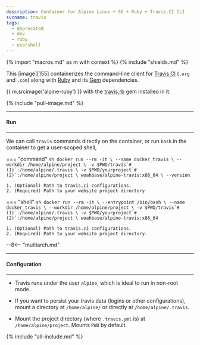 ```yaml
---
description: Container for Alpine Linux + S6 + Ruby + Travis.CI CLI
svcname: travis
tags:
  - deprecated
  - dev
  - ruby
  - usershell
---
```


{% import "macros.md" as m with context %}
{% include "shields.md" %}

This [image][155] containerizes the command-line client for
[Travis.CI][4] (`.org` and `.com`) along with [Ruby][1] and its
[Gem][2] dependencies.

{{ m.srcimage('alpine-ruby') }} with the [travis.rb][3] gem
installed in it.

{% include "pull-image.md" %}

---
#### Run
---

We can call `travis` commands directly on the container, or run
`bash` in the container to get a user-scoped shell,


=== "command"
    ``` sh
    docker run --rm -it \
      --name docker_travis \
      --workdir /home/alpine/project \
      -v $PWD/travis`#(1)`:/home/alpine/.travis \
      -v $PWD/yourproject`#(2)`:/home/alpine/project \
    woahbase/alpine-travis:x86_64 \
      --version
    ```

    1. (Optional) Path to travis.ci configurations.
    2. (Required) Path to your website project directory.

=== "shell"
    ``` sh
    docker run --rm -it \
      --entrypoint /bin/bash \
      --name docker_travis \
      --workdir /home/alpine/project \
      -v $PWD/travis`#(1)`:/home/alpine/.travis \
      -v $PWD/yourproject`#(2)`:/home/alpine/project \
    woahbase/alpine-travis:x86_64
    ```

    1. (Optional) Path to travis.ci configurations.
    2. (Required) Path to your website project directory.

--8<-- "multiarch.md"

---
#### Configuration
---

* Travis runs under the user `alpine`, which is ideal to run in
  non-root mode.

* If you want to persist your travis data (logins or other
  configurations), mount a directory at `/home/alpine/` or
  directly at `/home/alpine/.travis`.

* Mount the project directory (where `.travis.yml` is) at
  `/home/alpine/project`. Mounts `PWD` by default.

[1]: https://www.ruby-lang.org
[2]: https://rubygems.org
[3]: https://github.com/travis-ci/travis.rb
[4]: https://travis-ci.org/

{% include "all-include.md" %}
